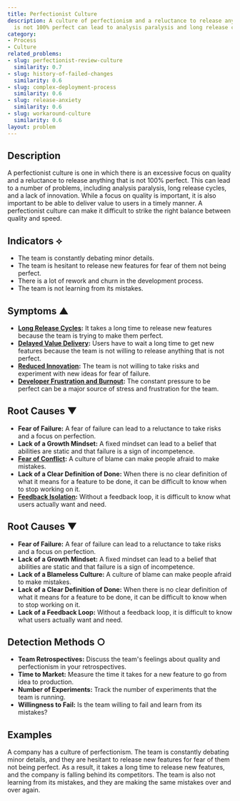 ```yaml
---
title: Perfectionist Culture
description: A culture of perfectionism and a reluctance to release anything that
  is not 100% perfect can lead to analysis paralysis and long release cycles.
category:
- Process
- Culture
related_problems:
- slug: perfectionist-review-culture
  similarity: 0.7
- slug: history-of-failed-changes
  similarity: 0.6
- slug: complex-deployment-process
  similarity: 0.6
- slug: release-anxiety
  similarity: 0.6
- slug: workaround-culture
  similarity: 0.6
layout: problem
---
```


## Description
A perfectionist culture is one in which there is an excessive focus on quality and a reluctance to release anything that is not 100% perfect. This can lead to a number of problems, including analysis paralysis, long release cycles, and a lack of innovation. While a focus on quality is important, it is also important to be able to deliver value to users in a timely manner. A perfectionist culture can make it difficult to strike the right balance between quality and speed.

## Indicators ⟡
- The team is constantly debating minor details.
- The team is hesitant to release new features for fear of them not being perfect.
- There is a lot of rework and churn in the development process.
- The team is not learning from its mistakes.

## Symptoms ▲
- **[Long Release Cycles](long-release-cycles.md):** It takes a long time to release new features because the team is trying to make them perfect.
- **[Delayed Value Delivery](delayed-value-delivery.md):** Users have to wait a long time to get new features because the team is not willing to release anything that is not perfect.
- **[Reduced Innovation](reduced-innovation.md):** The team is not willing to take risks and experiment with new ideas for fear of failure.
- **[Developer Frustration and Burnout](developer-frustration-and-burnout.md):** The constant pressure to be perfect can be a major source of stress and frustration for the team.

## Root Causes ▼
- **Fear of Failure:** A fear of failure can lead to a reluctance to take risks and a focus on perfection.
- **Lack of a Growth Mindset:** A fixed mindset can lead to a belief that abilities are static and that failure is a sign of incompetence.
- **[Fear of Conflict](fear-of-conflict.md):** A culture of blame can make people afraid to make mistakes.
- **Lack of a Clear Definition of Done:** When there is no clear definition of what it means for a feature to be done, it can be difficult to know when to stop working on it.
- **[Feedback Isolation](feedback-isolation.md):** Without a feedback loop, it is difficult to know what users actually want and need.

## Root Causes ▼
- **Fear of Failure:** A fear of failure can lead to a reluctance to take risks and a focus on perfection.
- **Lack of a Growth Mindset:** A fixed mindset can lead to a belief that abilities are static and that failure is a sign of incompetence.
- **Lack of a Blameless Culture:** A culture of blame can make people afraid to make mistakes.
- **Lack of a Clear Definition of Done:** When there is no clear definition of what it means for a feature to be done, it can be difficult to know when to stop working on it.
- **Lack of a Feedback Loop:** Without a feedback loop, it is difficult to know what users actually want and need.

## Detection Methods ○
- **Team Retrospectives:** Discuss the team's feelings about quality and perfectionism in your retrospectives.
- **Time to Market:** Measure the time it takes for a new feature to go from idea to production.
- **Number of Experiments:** Track the number of experiments that the team is running.
- **Willingness to Fail:** Is the team willing to fail and learn from its mistakes?

## Examples
A company has a culture of perfectionism. The team is constantly debating minor details, and they are hesitant to release new features for fear of them not being perfect. As a result, it takes a long time to release new features, and the company is falling behind its competitors. The team is also not learning from its mistakes, and they are making the same mistakes over and over again.
